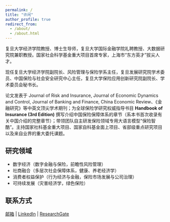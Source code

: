 ```yaml
---
permalink: /
title: "许闲"
author_profile: true
redirect_from: 
  - /about/
  - /about.html
---
```


复旦大学经济学院教授、博士生导师，复旦大学国际金融学院礼聘教授、大数据研究院兼职教授。国家社会科学基金重大项目首席专家，上海市“东方英才”拔尖人才。

现任复旦大学经济学院副院长、风险管理与保险学系主任，复旦发展研究院学术委员、中国保险与社会安全研究中心主任，复旦大学保险应用创新研究院副院长、学术委员会秘书长。

论文发表于 Journal of Risk and Insurance, Journal of Economic Dynamics and Control, Journal of Banking and Finance, China Economic Review、《金融研究》等中英文顶尖学术期刊；为全球保险学研究权威指导书目 **Handbook of Insurance (3rd Edition)** 撰写介绍中国保险保障体系的章节（系本书首次收录有关中国介绍的完整章节）；带领团队自主研发保险领域专用大语言模型“保险智酷”。主持国家社科基金重大项目、国家自科基金面上项目、省部级重点研究项目以及来自业界的重大委托课题。

## 研究领域
- 数字经济（数字金融与保险，前瞻性风险管理）
- 社商融合（多层次社会保障体系，健康、养老经济学）
- 消费者权益保护（行为经济与金融，保险市场发展与公司治理）
- 可持续发展（灾害经济学，绿色保险）

## 联系方式
[邮箱](mailto:your-email@fudan.edu.cn) | [LinkedIn](https://www.linkedin.com/in/yourprofile) | [ResearchGate](https://www.researchgate.net/profile/Your_Name)
